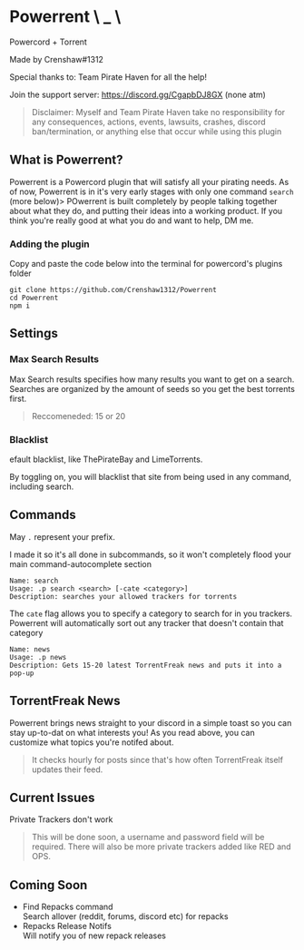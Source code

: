 # Powerrent \  _ \
Powercord + Torrent

Made by Crenshaw#1312

Special thanks to: Team Pirate Haven for all the help!

Join the support server: https://discord.gg/CgapbDJ8GX (none atm)

> Disclaimer: Myself and Team Pirate Haven take no responsibility for any consequences, actions, events, lawsuits, crashes, discord ban/termination, or anything else that occur while using this plugin

## What is Powerrent?
Powerrent is a Powercord plugin that will satisfy all your pirating needs. As of now, Powerrent is in it's very early stages with only one command `search` (more below)> POwerrent is built completely by people talking together about what they do, and putting their ideas into a working product. If you think you're really good at what you do and want to help, DM me.
### Adding the plugin
Copy and paste the code below into the terminal for powercord's plugins folder
```
git clone https://github.com/Crenshaw1312/Powerrent
cd Powerrent
npm i
```

## Settings
### Max Search Results

Max Search results specifies how many results you want to get on a search. Searches are organized by the amount of seeds so you get the best torrents first.
> Reccomeneded: 15 or 20

### Blacklist
efault blacklist, like ThePirateBay and LimeTorrents.

By toggling on, you will blacklist that site from being used in any command, including search.

## Commands
May `.` represent your prefix.

I made it so it's all done in subcommands, so it won't completely flood your main command-autocomplete section

```
Name: search
Usage: .p search <search> [-cate <category>]
Description: searches your allowed trackers for torrents
```
The `cate` flag allows you to specify a category to search for in you trackers. Powerrent will automatically sort out any tracker that doesn't contain that category

```
Name: news
Usage: .p news
Description: Gets 15-20 latest TorrentFreak news and puts it into a pop-up
```
## TorrentFreak News
Powerrent brings news straight to your discord in a simple toast so you can stay up-to-dat on what interests you! As you read above, you can customize what topics you're notifed about.
> It checks hourly for posts since that's how often TorrentFreak itself updates their feed.

## Current Issues
Private Trackers don't work
> This will be done soon, a username and password field will be required. There will also be more private trackers added like RED and OPS.

## Coming Soon
- Find Repacks command  
    Search allover (reddit, forums, discord etc) for repacks
- Repacks Release Notifs  
    Will notify you of new repack releases

    
